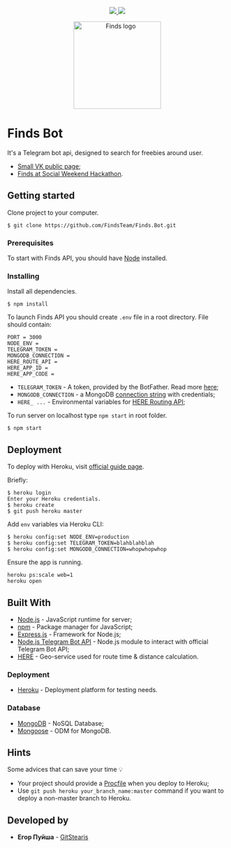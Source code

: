 <p align="center"> 
  <a href="https://codeclimate.com/github/FindsTeam/finds-telegram-bot/maintainability">
    <img src="https://api.codeclimate.com/v1/badges/d053b7eee6887a11046d/maintainability" />
  </a>
  <a class="badge-align" href="https://www.codacy.com/app/GitStearis/finds-telegram-bot?utm_source=github.com&amp;utm_medium=referral&amp;utm_content=FindsTeam/finds-telegram-bot&amp;utm_campaign=Badge_Grade">
    <img src="https://api.codacy.com/project/badge/Grade/bfc11c270b71494181491d35fba0306a"/>
  </a>
</p>

<p align="center"> 
  <img src='https://drive.google.com/uc?id=1albVAA6GrHQaG0EvN3a1WFCs9irSv5Lk' alt='Finds logo' width="200" />
</p>

# Finds Bot

It's a Telegram bot api, designed to search for freebies around user.

* [Small VK public page](https://vk.com/findsapp);
* [Finds at Social Weekend Hackathon](http://telegra.ph/Social-Weekend-Hackathon--kak-ehto-bylo-02-26).

## Getting started

Clone project to your computer.

```
$ git clone https://github.com/FindsTeam/Finds.Bot.git
```

### Prerequisites

To start with Finds API, you should have [Node](https://nodejs.org/en/download/package-manager/) installed.

### Installing

Install all dependencies.

```
$ npm install
```

To launch Finds API you should create `.env` file in a root directory. File should contain:

```
PORT = 3000
NODE_ENV = 
TELEGRAM_TOKEN = 
MONGODB_CONNECTION = 
HERE_ROUTE_API = 
HERE_APP_ID = 
HERE_APP_CODE = 
```

* `TELEGRAM_TOKEN` - A token, provided by the BotFather. Read more [here](https://core.telegram.org/bots/api#making-requests);
* `MONGODB_CONNECTION` - a MongoDB [connection string](https://docs.mongodb.com/manual/reference/connection-string/) with credentials;
* `HERE_ ...` - Environmental variables for [HERE Routing API](https://developer.here.com/documentation/maps/topics/quick-start.html);

To run server on localhost type  `npm start`  in root folder.

```
$ npm start
```

## Deployment

To deploy with Heroku, visit [official guide page](https://devcenter.heroku.com/articles/git).

Briefly:

```
$ heroku login
Enter your Heroku credentials.
$ heroku create
$ git push heroku master
```

Add `env` variables via Heroku CLI:

```
$ heroku config:set NODE_ENV=production
$ heroku config:set TELEGRAM_TOKEN=blahblahblah
$ heroku config:set MONGODB_CONNECTION=whopwhopwhop
```

Ensure the app is running.

```
heroku ps:scale web=1
heroku open
```

## Built With

- [Node.js](https://github.com/nodejs/node) - JavaScript runtime for server;
- [npm](https://github.com/npm/npm) - Package manager for JavaScript;
- [Express.js](https://github.com/expressjs/express) - Framework for Node.js;
- [Node.js Telegram Bot API](https://github.com/yagop/node-telegram-bot-api) - Node.js module to interact with official Telegram Bot API;
- [HERE](https://developer.here.com/) - Geo-service used for route time & distance calculation.

### Deployment

- [Heroku](https://www.heroku.com/home) - Deployment platform for testing needs.

### Database

- [MongoDB](https://www.mongodb.com/) - NoSQL Database;
- [Mongoose](http://mongoosejs.com/) - ODM for MongoDB.

## Hints

Some advices that can save your time :bulb:

* Your project should provide a [Procfile](https://devcenter.heroku.com/articles/getting-started-with-nodejs#define-a-procfile) when you deploy to Heroku;
* Use `git push heroku your_branch_name:master` command if you want to deploy a non-master branch to Heroku.

## Developed by

* **Егор Пуйша** - [GitStearis](https://github.com/GitStearis)
